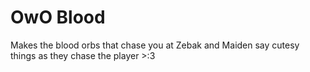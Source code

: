 # OwO Blood
Makes the blood orbs that chase you at Zebak and Maiden say cutesy things as they chase the player >:3